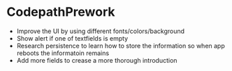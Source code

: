 # CodepathPrework
- Improve the UI by using different fonts/colors/background
- Show alert if one of textfields is empty
- Research persistence to learn how to store the information so when app reboots the informatoin remains
- Add more fields to crease a more thorough introduction
